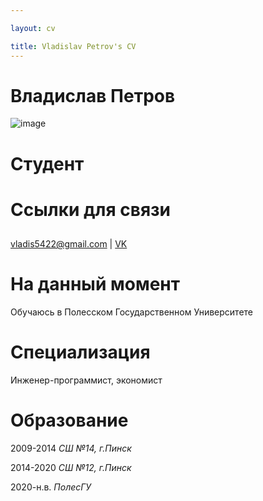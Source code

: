 ```yaml
---

layout: cv

title: Vladislav Petrov's CV
---
```

# Владислав Петров

![image](https://user-images.githubusercontent.com/22201630/235650483-2a2776bb-9b60-454a-aca3-6aea4348e973.png)


# Студент
# Ссылки для связи
##
<div id="webaddress">
<a href="vladis5422@gmail.com">vladis5422@gmail.com</a>
| <a href="https://vk.com/schizophrenicesoteric">VK</a>
</div>


# На данный момент

Обучаюсь в Полесском Государственном Университете

# Специализация

Инженер-программист, экономист




# Образование

2009-2014
_СШ №14, г.Пинск_

2014-2020
_СШ №12, г.Пинск_

2020-н.в.
_ПолесГУ_








<!-- ### Footer

Last updated: May 2013 -->


